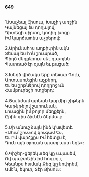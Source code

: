 **649**

\
1.Խաչեալ Յիսուս, Խաչիդ առջին\
 Կայնեցայ ես դողալով,\
 Դիտեցի սիրտդ, կողիդ խոցը\
 Իմ կարճատես աչքերով:\
 \
2.Արիւնահոս աղբիւրին ակն\
 Տեսայ ես հոն շուարած,\
 Պիղծ մեղքերուս սեւ դաշոյնն\
 Պատռած էր զայն եւ բացած:\
 \
3.Խեղճ վիճակս երբ տեսար Դուն,\
 Արտասուեցին աչքերդ,\
 Եւ ես շրթներով դողդոջուն\
 Համբուրեցի ոտքերդ:\
 \
4.Յայնժամ արեան կարմիր շիթերն\
 Կաթկթելով շարունակ,\
 Լուացին իմ բոլոր մեղքերն,\
 Ըրին զիս ձիւնէն ճերմակ:\
 \
5.Մի անուշ ձայն ինձ կ’ավետէ.\
 «Ահա՛ շուտով կուգամ Ես,\
 Եւ Իմ վարձքըս Իմ հետըս է,\
 Դուն այն օրուան պատրաստ եղե»:\
 \
6.Գիշեր-ցերեկ Քեզ կը սպասեմ,\
 Ով պաշտելին իմ հոգւոյս,\
 Կեանքս համակ Քեզ կը նուիրեմ,\
 Ամէ՛ն, եկուր, Տէր Յիսուս:
